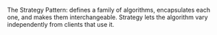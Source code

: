 The Strategy Pattern: defines a family of algorithms, encapsulates each one, and makes them interchangeable. Strategy lets the algorithm vary independently from clients that use it.

